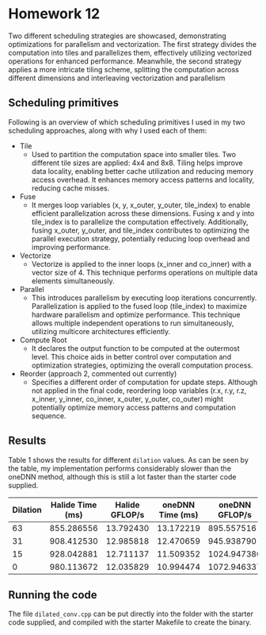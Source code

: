 # Homework 12

Two different scheduling strategies are showcased, demonstrating optimizations for parallelism and vectorization. The first strategy divides the computation into tiles and parallelizes them, effectively utilizing vectorized operations for enhanced performance. Meanwhile, the second strategy applies a more intricate tiling scheme, splitting the computation across different dimensions and interleaving vectorization and parallelism

## Scheduling primitives

Following is an overview of which scheduling primitives I used in my two scheduling approaches, along with why I used each of them:

- Tile
  - Used to partition the computation space into smaller tiles. Two different tile sizes are applied: 4x4 and 8x8. Tiling helps improve data locality, enabling better cache utilization and reducing memory access overhead. It enhances memory access patterns and locality, reducing cache misses.
- Fuse
  - It merges loop variables (x, y, x_outer, y_outer, tile_index) to enable efficient parallelization across these dimensions. Fusing x and y into tile_index is to parallelize the computation effectively. Additionally, fusing x_outer, y_outer, and tile_index contributes to optimizing the parallel execution strategy, potentially reducing loop overhead and improving performance.
- Vectorize
  - Vectorize is applied to the inner loops (x_inner and co_inner) with a vector size of 4. This technique performs operations on multiple data elements simultaneously.
- Parallel
  - This introduces parallelism by executing loop iterations concurrently. Parallelization is applied to the fused loop (tile_index) to maximize hardware parallelism and optimize performance. This technique allows multiple independent operations to run simultaneously, utilizing multicore architectures efficiently.
- Compute Root
  - It declares the output function to be computed at the outermost level. This choice aids in better control over computation and optimization strategies, optimizing the overall computation process.
- Reorder (approach 2, commented out currently)
  - Specifies a different order of computation for update steps. Although not applied in the final code, reordering loop variables (r.x, r.y, r.z, x_inner, y_inner, co_inner, x_outer, y_outer, co_outer) might potentially optimize memory access patterns and computation sequence.

## Results

Table 1 shows the results for different `dilation` values. As can be seen by the table, my implementation performs considerably slower than the oneDNN method, although this is still a lot faster than the starter code supplied.

| Dilation | Halide Time (ms) | Halide GFLOP/s | oneDNN Time (ms) | oneDNN GFLOP/s |
|----------|------------------|----------------|------------------|----------------|
| 63       | 855.286556       | 13.792430      | 13.172219        | 895.557516     |
| 31       | 908.412530       | 12.985818      | 12.470659        | 945.938790     |
| 15       | 928.042881       | 12.711137      | 11.509352        | 1024.947380    |
| 0        | 980.113672       | 12.035829      | 10.994474        | 1072.946337    |

## Running the code

The file `dilated_conv.cpp` can be put directly into the folder with the starter code supplied, and compiled with the starter Makefile to create the binary.
